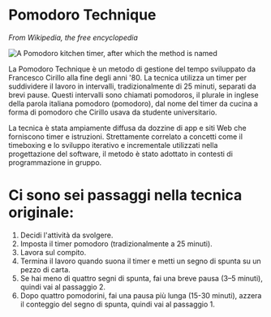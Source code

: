 # Pomodoro Technique
*From Wikipedia, the free encyclopedia*

![A Pomodoro kitchen timer, after which the method is named](https://upload.wikimedia.org/wikipedia/commons/thumb/3/34/Il_pomodoro.jpg/220px-Il_pomodoro.jpg)

La Pomodoro Technique è un metodo di gestione del tempo sviluppato da Francesco Cirillo alla fine degli anni '80. La tecnica utilizza un timer per suddividere il lavoro in intervalli, tradizionalmente di 25 minuti, separati da brevi pause. Questi intervalli sono chiamati pomodoros, il plurale in inglese della parola italiana pomodoro (pomodoro), dal nome del timer da cucina a forma di pomodoro che Cirillo usava da studente universitario.

La tecnica è stata ampiamente diffusa da dozzine di app e siti Web che forniscono timer e istruzioni. Strettamente correlato a concetti come il timeboxing e lo sviluppo iterativo e incrementale utilizzati nella progettazione del software, il metodo è stato adottato in contesti di programmazione in gruppo.


# Ci sono sei passaggi nella tecnica originale:

1. Decidi l'attività da svolgere.
2. Imposta il timer pomodoro (tradizionalmente a 25 minuti).
3. Lavora sul compito.
4. Termina il lavoro quando suona il timer e metti un segno di spunta su un pezzo di carta.
5. Se hai meno di quattro segni di spunta, fai una breve pausa (3–5 minuti), quindi vai al passaggio 2.
6. Dopo quattro pomodorini, fai una pausa più lunga (15-30 minuti), azzera il conteggio del segno di spunta, quindi vai al passaggio 1.